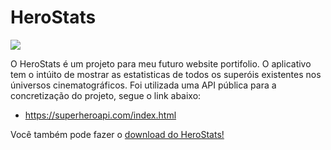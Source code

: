 # HeroStats

<img src="./assets/cover.png" align="center"/>

O HeroStats é um projeto para meu futuro website portifolio.
O aplicativo tem o intúito de mostrar as estatisticas de todos os superóis existentes nos úniversos cinematográficos.
Foi utilizada uma API pública para a concretização do projeto, segue o link abaixo:
 - https://superheroapi.com/index.html
 
 <p>Você também pode fazer o <a href="https://expo.io/artifacts/058d38c2-5585-45e7-ad13-ebc34752aac0">download do HeroStats!</a></p>
